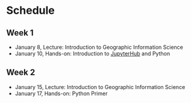 

# Schedule


## Week 1

-   January 8, Lecture: Introduction to Geographic Information Science
-   January 10, Hands-on: Introduction to [JupyterHub](https://geodatascience.net/hub/user-redirect/git-pull?repo=https%3A%2F%2Fgithub.com%2Fsjsrey%2Fpbpl273w19&app=notebook) and Python


## Week 2

-   January 15, Lecture: Introduction to Geographic Information Science
-   January 17, Hands-on: Python Primer

